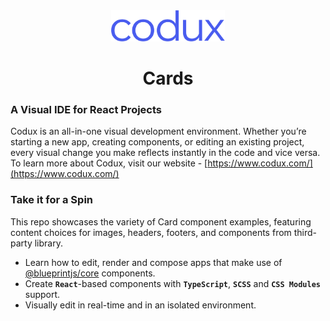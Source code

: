 <div align="center">  
    <img height="50"src="./src/assets/codux.svg">  
    <h1 >Cards</h1>
</div>

### A Visual IDE for React Projects

Codux is an all-in-one visual development environment. Whether you’re starting a new app, creating components, or editing an existing project, every visual change you make reflects instantly in the code and vice versa. To learn more about Codux, visit our website - [https://www.codux.com/](https://www.codux.com/)

### Take it for a Spin

This repo showcases the variety of Card component examples, featuring content choices for images, headers, footers, and components from third-party library.

-   Learn how to edit, render and compose apps that make use of [@blueprintjs/core](https://blueprintjs.com/docs/#core) components.
-   Create **`React`**-based components with **`TypeScript`**, **`SCSS`** and **`CSS Modules`** support.
-   Visually edit in real-time and in an isolated environment.
